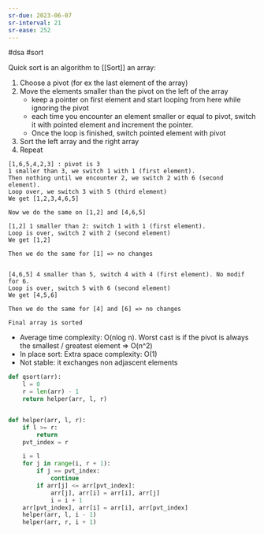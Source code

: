 ```yaml
---
sr-due: 2023-06-07
sr-interval: 21
sr-ease: 252
---
```


#dsa #sort

Quick sort is an algorithm to [[Sort]] an array:

1. Choose a pivot (for ex the last element of the array)
2. Move the elements smaller than the pivot on the left of the array 
   - keep a pointer on first element and start looping from here while ignoring the pivot
   - each time you encounter an element smaller or equal to pivot, switch it with pointed element and increment the pointer.
   - Once the loop is finished, switch pointed element with pivot
3. Sort the left array and the right array
4. Repeat

```
[1,6,5,4,2,3] : pivot is 3
1 smaller than 3, we switch 1 with 1 (first element).
Then nothing until we encounter 2, we switch 2 with 6 (second element).
Loop over, we switch 3 with 5 (third element)
We get [1,2,3,4,6,5]

Now we do the same on [1,2] and [4,6,5]

[1,2] 1 smaller than 2: switch 1 with 1 (first element).
Loop is over, switch 2 with 2 (second element)
We get [1,2]

Then we do the same for [1] => no changes


[4,6,5] 4 smaller than 5, switch 4 with 4 (first element). No modif for 6.
Loop is over, switch 5 with 6 (second element)
We get [4,5,6]

Then we do the same for [4] and [6] => no changes

Final array is sorted

```

- Average time complexity: O(nlog n). Worst cast is if the pivot is always the smallest / greatest element => O(n^2)
- In place sort: Extra space complexity: O(1)
- Not stable: it exchanges non adjascent elements

```python
def qsort(arr):
    l = 0
    r = len(arr) - 1
    return helper(arr, l, r)


def helper(arr, l, r):
    if l >= r:
        return
    pvt_index = r

    i = l
    for j in range(i, r + 1):
        if j == pvt_index:
            continue
        if arr[j] <= arr[pvt_index]:
            arr[j], arr[i] = arr[i], arr[j]
            i = i + 1
    arr[pvt_index], arr[i] = arr[i], arr[pvt_index]
    helper(arr, l, i - 1)
    helper(arr, r, i + 1)
```
